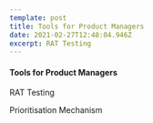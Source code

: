 ```yaml
---
template: post
title: Tools for Product Managers
date: 2021-02-27T12:48:04.946Z
excerpt: RAT Testing
---
```

#### Tools for Product Managers 

RAT Testing 

Prioritisation Mechanism
